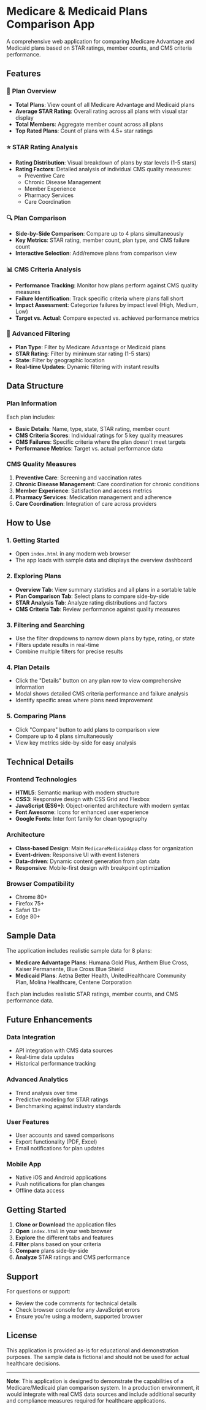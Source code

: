 # Medicare & Medicaid Plans Comparison App

A comprehensive web application for comparing Medicare Advantage and Medicaid plans based on STAR ratings, member counts, and CMS criteria performance.

## Features

### 🏥 **Plan Overview**
- **Total Plans**: View count of all Medicare Advantage and Medicaid plans
- **Average STAR Rating**: Overall rating across all plans with visual star display
- **Total Members**: Aggregate member count across all plans
- **Top Rated Plans**: Count of plans with 4.5+ star ratings

### ⭐ **STAR Rating Analysis**
- **Rating Distribution**: Visual breakdown of plans by star levels (1-5 stars)
- **Rating Factors**: Detailed analysis of individual CMS quality measures:
  - Preventive Care
  - Chronic Disease Management
  - Member Experience
  - Pharmacy Services
  - Care Coordination

### 🔍 **Plan Comparison**
- **Side-by-Side Comparison**: Compare up to 4 plans simultaneously
- **Key Metrics**: STAR rating, member count, plan type, and CMS failure count
- **Interactive Selection**: Add/remove plans from comparison view

### 📊 **CMS Criteria Analysis**
- **Performance Tracking**: Monitor how plans perform against CMS quality measures
- **Failure Identification**: Track specific criteria where plans fall short
- **Impact Assessment**: Categorize failures by impact level (High, Medium, Low)
- **Target vs. Actual**: Compare expected vs. achieved performance metrics

### 🎯 **Advanced Filtering**
- **Plan Type**: Filter by Medicare Advantage or Medicaid plans
- **STAR Rating**: Filter by minimum star rating (1-5 stars)
- **State**: Filter by geographic location
- **Real-time Updates**: Dynamic filtering with instant results

## Data Structure

### Plan Information
Each plan includes:
- **Basic Details**: Name, type, state, STAR rating, member count
- **CMS Criteria Scores**: Individual ratings for 5 key quality measures
- **CMS Failures**: Specific criteria where the plan doesn't meet targets
- **Performance Metrics**: Target vs. actual performance data

### CMS Quality Measures
1. **Preventive Care**: Screening and vaccination rates
2. **Chronic Disease Management**: Care coordination for chronic conditions
3. **Member Experience**: Satisfaction and access metrics
4. **Pharmacy Services**: Medication management and adherence
5. **Care Coordination**: Integration of care across providers

## How to Use

### 1. **Getting Started**
- Open `index.html` in any modern web browser
- The app loads with sample data and displays the overview dashboard

### 2. **Exploring Plans**
- **Overview Tab**: View summary statistics and all plans in a sortable table
- **Plan Comparison Tab**: Select plans to compare side-by-side
- **STAR Analysis Tab**: Analyze rating distributions and factors
- **CMS Criteria Tab**: Review performance against quality measures

### 3. **Filtering and Searching**
- Use the filter dropdowns to narrow down plans by type, rating, or state
- Filters update results in real-time
- Combine multiple filters for precise results

### 4. **Plan Details**
- Click the "Details" button on any plan row to view comprehensive information
- Modal shows detailed CMS criteria performance and failure analysis
- Identify specific areas where plans need improvement

### 5. **Comparing Plans**
- Click "Compare" button to add plans to comparison view
- Compare up to 4 plans simultaneously
- View key metrics side-by-side for easy analysis

## Technical Details

### **Frontend Technologies**
- **HTML5**: Semantic markup with modern structure
- **CSS3**: Responsive design with CSS Grid and Flexbox
- **JavaScript (ES6+)**: Object-oriented architecture with modern syntax
- **Font Awesome**: Icons for enhanced user experience
- **Google Fonts**: Inter font family for clean typography

### **Architecture**
- **Class-based Design**: Main `MedicareMedicaidApp` class for organization
- **Event-driven**: Responsive UI with event listeners
- **Data-driven**: Dynamic content generation from plan data
- **Responsive**: Mobile-first design with breakpoint optimization

### **Browser Compatibility**
- Chrome 80+
- Firefox 75+
- Safari 13+
- Edge 80+

## Sample Data

The application includes realistic sample data for 8 plans:
- **Medicare Advantage Plans**: Humana Gold Plus, Anthem Blue Cross, Kaiser Permanente, Blue Cross Blue Shield
- **Medicaid Plans**: Aetna Better Health, UnitedHealthcare Community Plan, Molina Healthcare, Centene Corporation

Each plan includes realistic STAR ratings, member counts, and CMS performance data.

## Future Enhancements

### **Data Integration**
- API integration with CMS data sources
- Real-time data updates
- Historical performance tracking

### **Advanced Analytics**
- Trend analysis over time
- Predictive modeling for STAR ratings
- Benchmarking against industry standards

### **User Features**
- User accounts and saved comparisons
- Export functionality (PDF, Excel)
- Email notifications for plan updates

### **Mobile App**
- Native iOS and Android applications
- Push notifications for plan changes
- Offline data access

## Getting Started

1. **Clone or Download** the application files
2. **Open** `index.html` in your web browser
3. **Explore** the different tabs and features
4. **Filter** plans based on your criteria
5. **Compare** plans side-by-side
6. **Analyze** STAR ratings and CMS performance

## Support

For questions or support:
- Review the code comments for technical details
- Check browser console for any JavaScript errors
- Ensure you're using a modern, supported browser

## License

This application is provided as-is for educational and demonstration purposes. The sample data is fictional and should not be used for actual healthcare decisions.

---

**Note**: This application is designed to demonstrate the capabilities of a Medicare/Medicaid plan comparison system. In a production environment, it would integrate with real CMS data sources and include additional security and compliance measures required for healthcare applications. 